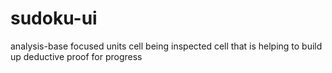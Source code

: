 # sudoku-ui




analysis-base
focused units
cell being inspected
cell that is helping to build up deductive proof for progress